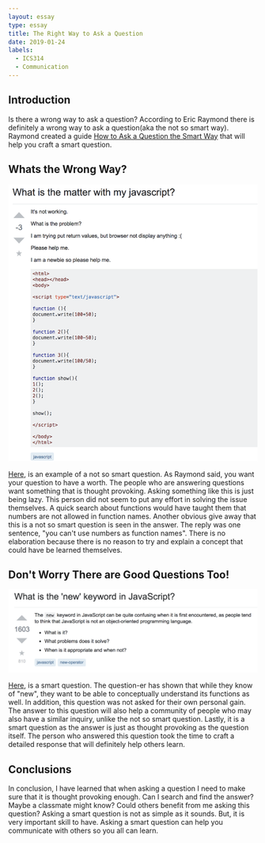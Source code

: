 ```yaml
---
layout: essay
type: essay
title: The Right Way to Ask a Question
date: 2019-01-24
labels:
  - ICS314
  - Communication
---
```

## Introduction
Is there a wrong way to ask a question? According to Eric Raymond there is definitely a wrong way to ask a question(aka the not so smart way). Raymond created a guide [How to Ask a Question the Smart Way](http://www.catb.org/esr/faqs/smart-questions.html) that will help you craft a smart question. 

## Whats the Wrong Way?
<img class="ui centered image" src="../images/badquestion.png">

[Here](https://stackoverflow.com/questions/39498287/what-is-the-matter-with-my-javascript), is an example of a not so smart question. As Raymond said, you want your question to have a worth. The people who are answering questions want something that is thought provoking. Asking something like this is just being lazy. This person did not seem to put any effort in solving the issue themselves. A  quick search about functions would have taught them that numbers are not allowed in function names. Another obvious give away that this is a not so smart question is seen in the answer. The reply was one sentence, "you can't use numbers as function names". There is no elaboration because there is no reason to try and explain a concept that could have be learned themselves. 

## Don't Worry There are Good Questions Too!
<img class="ui centered image" src="../images/goodquestion.png">

[Here](https://stackoverflow.com/questions/1646698/what-is-the-new-keyword-in-javascript), is a smart question. The question-er has shown that while they know of "new", they want to be able to conceptually understand its functions as well. In addition, this question was not asked for their own personal gain. The answer to this question will also help a community of people who may also have a similar inquiry, unlike the not so smart question. Lastly, it is a smart question as the answer is just as thought provoking as the question itself. The person who answered this question took the time to craft a detailed response that will definitely help others learn.

## Conclusions
In conclusion, I have learned that when asking a question I need to make sure that it is thought provoking enough. Can I search and find the answer? Maybe a classmate might know? Could others benefit from me asking this question? Asking a smart question is not as simple as it sounds. But, it is very important skill to have. Asking a smart question can help you communicate with others so you all can learn.